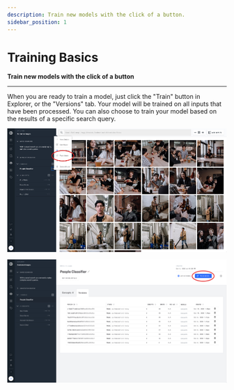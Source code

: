 ```yaml
---
description: Train new models with the click of a button.
sidebar_position: 1
---
```


# Training Basics

**Train new models with the click of a button**
<hr />

When you are ready to train a model, just click the "Train" button in Explorer, or the "Versions" tab. Your model will be trained on all inputs that have been processed. You can also choose to train your model based on the results of a specific search query. 

![Train your models directly in Explorer. Just click the three dots next to your model name and click &quot;train&quot;.](/img/trainexplorer.jpg)

![Train your model from the Model Versions view. ](/img/trainmodelmode.jpg)

